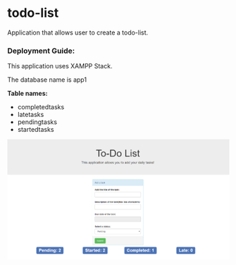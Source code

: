 # todo-list
Application that allows user to create a todo-list.
<br/>
<h3>Deployment Guide:</h3>
<p>This application uses XAMPP Stack.</p>
<p>The database name is app1</p>
<strong><p>Table names:</p></strong>
<ul>
  <li>completedtasks</li>
  <li>latetasks</li>
  <li>pendingtasks</li>
  <li>startedtasks</li>
</ul>
<img src="img/todo.png" alt="Failed to load image."/>